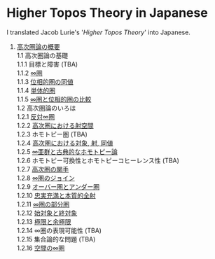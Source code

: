 # Higher Topos Theory in Japanese  

I translated Jacob Lurie's '*Higher Topos Theory*' into Japanese.

1. [高次圏論の概要](https://github.com/Yonoha/public-HTT/blob/main/ch1/abstruct1/abstruct1.pdf) <br>
    1.1 高次圏論の基礎 <br>
        1.1.1 目標と障害 (TBA) <br>
        1.1.2 [$\infty$圏](https://github.com/Yonoha/public-HTT/blob/main/ch1/subsec1-1-2/subsec1-1-2.pdf) <br>
        1.1.3 [位相的圏の同値](https://github.com/Yonoha/public-HTT/blob/main/ch1/subsec1-1-3/subsec1-1-3.pdf) <br>
        1.1.4 [単体的圏](https://github.com/Yonoha/public-HTT/blob/main/ch1/subsec1-1-4/subsec1-1-4.pdf) <br>
        1.1.5 [$\infty$圏と位相的圏の比較](https://github.com/Yonoha/public-HTT/blob/main/ch1/subsec1-1-5/subsec1-1-5.pdf) <br>
    1.2 高次圏論のいろは <br>
        1.2.1 [反対$\infty$圏](https://github.com/Yonoha/public-HTT/blob/main/ch1/subsec1-2-1/subsec1-2-1.pdf) <br>
        1.2.2 [高次圏における射空間](https://github.com/Yonoha/public-HTT/blob/main/ch1/subsec1-2-2/subsec1-2-2.pdf) <br>
        1.2.3 ホモトピー圏 (TBA) <br>
        1.2.4 [高次圏における対象, 射, 同値](https://github.com/Yonoha/public-HTT/blob/main/ch1/subsec1-2-4/subsec1-2-4.pdf) <br>
        1.2.5 [$\infty$亜群と古典的なホモトピー論](https://github.com/Yonoha/public-HTT/blob/main/ch1/subsec1-2-5/subsec1-2-5.pdf) <br>
        1.2.6 ホモトピー可換性とホモトピーコヒーレンス性 (TBA) <br>
        1.2.7 [高次圏の関手](https://github.com/Yonoha/public-HTT/blob/main/ch1/subsec1-2-7/subsec1-2-7.pdf) <br>
        1.2.8 [$\infty$圏のジョイン](https://github.com/Yonoha/public-HTT/blob/main/ch1/subsec1-2-8/subsec1-2-8.pdf) <br>
        1.2.9 [オーバー圏とアンダー圏](https://github.com/Yonoha/public-HTT/blob/main/ch1/subsec1-2-9/subsec1-2-9.pdf) <br>
        1.2.10 [忠実充満と本質的全射](https://github.com/Yonoha/public-HTT/blob/main/ch1/subsec1-2-10/subsec1-2-10.pdf) <br>
        1.2.11 [$\infty$圏の部分圏](https://github.com/Yonoha/public-HTT/blob/main/ch1/subsec1-2-11/subsec1-2-11.pdf) <br>
        1.2.12 [始対象と終対象](https://github.com/Yonoha/public-HTT/blob/main/ch1/subsec1-2-12/subsec1-2-12.pdf) <br>
        1.2.13 [極限と余極限](https://github.com/Yonoha/public-HTT/blob/main/ch1/subsec1-2-13/subsec1-2-13.pdf) <br>
        1.2.14 $\infty$圏の表現可能性 (TBA) <br>
        1.2.15 集合論的な問題 (TBA) <br>
        1.2.16 [空間の$\infty$圏](https://github.com/Yonoha/public-HTT/blob/main/ch1/subsec1-2-16/subsec1-2-16.pdf) <br>